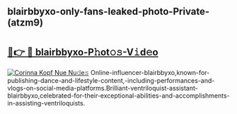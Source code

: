 ## blairbbyxo-only-fans​-leaked-photo​-Private-(atzm9)


# <h2><a href="https://mediaupload.pro?title=blairbbyxo&ref=git">🔗👉 🔴 blairbbyxo-P𝚑ot𝚘𝚜-V𝚒d𝚎o</a></h2>

[![Corinna Kopf Nue Nu𝚍e𝚜](https://i.imgur.com/0qMVB7G.gif)](https://mediaupload.pro?title=blairbbyxo&ref=git)
Online-influencer-blairbbyxo,known-for-publishing-dance-and-lifestyle-content,-including-performances-and-vlogs-on-social-media-platforms.Brilliant-ventriloquist-assistant-blairbbyxo,celebrated-for-their-exceptional-abilities-and-accomplishments-in-assisting-ventriloquists.  